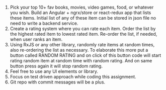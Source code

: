 1. Pick your top 10+ fav books, movies, video games, food, or whatever you wish. Build an Angular + ngrx/store or react-redux app that lists these items. Initial list of any of these item can be stored in json file no need to write a backend service.
2. Create a rating system where you can rate each item.  Order the list by the highest rated item to lowest rated item. Re-order the list, if needed, when user ranks an item.
3. Using RxJS or any other library, randomly rate items at random times, also re-ordering the list as necessary. To elaborate this more put a button called RANDOM RATING and on click of this button code will start rating random item at random time with random rating. And on same button press again it will stop random rating.
4. Feel free to use any UI elements or library.
5. Focus on test driven approach while coding this assignment.
6. Git repo with commit messages will be a plus.
